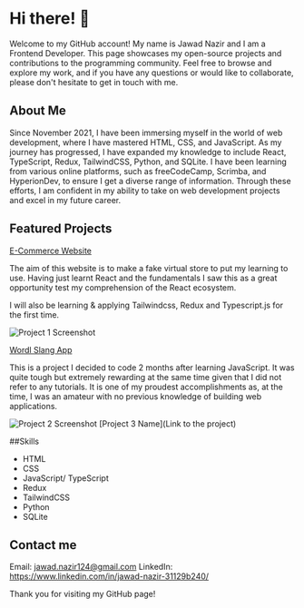 # Hi there! 👋

Welcome to my GitHub account! My name is Jawad Nazir and I am a Frontend Developer. This page showcases my open-source projects and contributions to the programming community. Feel free to browse and explore my work, and if you have any questions or would like to collaborate, please don't hesitate to get in touch with me.

## About Me

Since November 2021, I have been immersing myself in the world of web development, where I have mastered HTML, CSS, and JavaScript. As my journey has progressed, I have expanded my knowledge to include React, TypeScript, Redux, TailwindCSS, Python, and SQLite. I have been learning from various online platforms, such as freeCodeCamp, Scrimba, and HyperionDev, to ensure I get a diverse range of information. Through these efforts, I am confident in my ability to take on web development projects and excel in my future career.

## Featured Projects
[E-Commerce Website](https://github.com/Tales-1/e-shop-vite-build)

The aim of this website is to make a fake virtual store to put my learning to use. Having just learnt React and the fundamentals I saw this as a great opportunity test my comprehension of the React ecosystem.

I will also be learning & applying Tailwindcss, Redux and Typescript.js for the first time.

![Project 1 Screenshot](https://user-images.githubusercontent.com/84051594/204839097-23b2dc51-ff27-4f8c-84c7-5f7858573661.png)

[Wordl Slang App](https://github.com/Tales-1/WordlSlangEdition)

This is a project I decided to code 2 months after learning JavaScript. It was quite tough but extremely rewarding at the same time given that I did not refer to any tutorials. It is one of my proudest accomplishments as, at the time, I was an amateur with no previous knowledge of building web applications.

![Project 2 Screenshot](https://user-images.githubusercontent.com/84051594/204838673-8370464d-04d2-4d63-8515-1877626897d5.png)
[Project 3 Name](Link to the project)

##Skills

- HTML
- CSS
- JavaScript/ TypeScript
- Redux
- TailwindCSS
- Python
- SQLite
    
## Contact me

Email: jawad.nazir124@gmail.com
LinkedIn: https://www.linkedin.com/in/jawad-nazir-31129b240/

Thank you for visiting my GitHub page!
